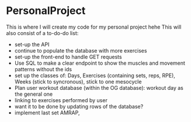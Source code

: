 # PersonalProject
This is where I will create my code for my personal project hehe
This will also consist of a to-do-do list:
- set-up the API
- continue to populate the database with more exercises
- set-up the front-end to handle GET requests
- Use SQL to make a clear endpoint to show the muscles and movement patterns without the ids
- set up the classes of: Days, Exercises (containing sets, reps, RPE), Weeks (stick to syncronous), stick to one mesocycle
- Plan user workout database (within the OG database): workout day as the general one
- linking to exercises performed by user
- want it to be done by updating rows of the database?
- implement last set AMRAP, 

